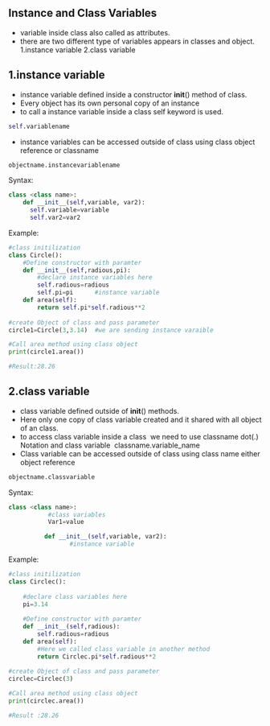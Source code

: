 ## Instance and Class Variables
- variable inside class also called as attributes.
- there are two different type of variables appears in classes and object.
 1.instance variable
 2.class variable

## 1.instance variable
- instance variable defined inside a constructor __init__() method of class.
- Every object has its own personal copy of an instance
- to call a instance variable inside a class self keyword is used.
```python
self.variablename
```
- instance variables can be accessed outside of class using class object reference or classname
```python
objectname.instancevariablename
```

Syntax:
```python
class <class name>:
    def __init__(self,variable, var2):
      self.variable=variable
      self.var2=var2
```

Example:
```python
#class initilization
class Circle():
    #Define constructor with paramter
    def __init__(self,radious,pi):
        #declare instance variables here
        self.radious=radious
        self.pi=pi      #instance variable
    def area(self):
        return self.pi*self.radious**2
        
#create Object of class and pass parameter
circle1=Circle(3,3.14)  #we are sending instance varaible

#Call area method using class object
print(circle1.area())

#Result:28.26
```

## 2.class variable
- class variable defined outside of __init__() methods.
- Here only one copy of class variable created and it shared with all object of an class.
- to access class variable inside a class  we need to use classname dot(.) Notation and class variable 
classname.variable_name
- Class variable can be accessed outside of class using class name either object reference
```python
objectname.classvariable
```

Syntax:
```python
class <class name>:
           #class variables
           Var1=value

          def __init__(self,variable, var2):
                 #instance variable
```

Example:
```python
#class initilization
class Circlec():
  
    #declare class variables here
    pi=3.14   
    
    #Define constructor with paramter
    def __init__(self,radious):
        self.radious=radious
    def area(self):
        #Here we called class variable in another method
        return Circlec.pi*self.radious**2 
        
#create Object of class and pass parameter
circlec=Circlec(3)

#Call area method using class object
print(circlec.area())

#Result :28.26
```
